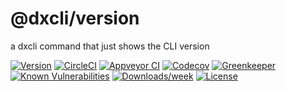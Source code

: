@dxcli/version
==============

a dxcli command that just shows the CLI version

[![Version](https://img.shields.io/npm/v/@dxcli/version.svg)](https://npmjs.org/package/@dxcli/version)
[![CircleCI](https://circleci.com/gh/dxcli/version/tree/master.svg?style=svg)](https://circleci.com/gh/dxcli/version/tree/master)
[![Appveyor CI](https://ci.appveyor.com/api/projects/status/github/dxcli/version?branch=master&svg=true)](https://ci.appveyor.com/project/heroku/version/branch/master)
[![Codecov](https://codecov.io/gh/dxcli/version/branch/master/graph/badge.svg)](https://codecov.io/gh/dxcli/version)
[![Greenkeeper](https://badges.greenkeeper.io/dxcli/version.svg)](https://greenkeeper.io/)
[![Known Vulnerabilities](https://snyk.io/test/npm/@dxcli/version/badge.svg)](https://snyk.io/test/npm/@dxcli/version)
[![Downloads/week](https://img.shields.io/npm/dw/@dxcli/version.svg)](https://npmjs.org/package/@dxcli/version)
[![License](https://img.shields.io/npm/l/@dxcli/version.svg)](https://github.com/dxcli/version/blob/master/package.json)
